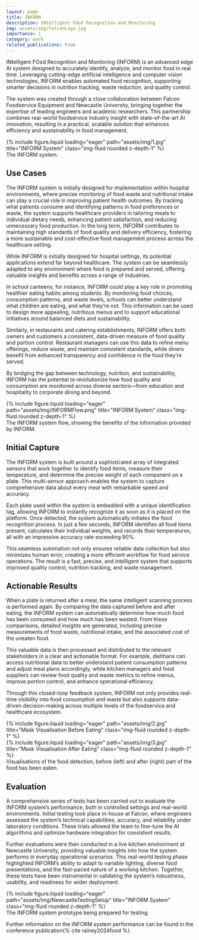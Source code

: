 ```yaml
---
layout: page
title: INFORM
description: INtelligent FOod Recognition and Monitoring
img: assets/img/falconLogo.jpg
importance: 1
category: work
related_publications: true
---
```


INtelligent FOod Recognition and Monitoring (INFORM) is an advanced edge AI system designed to accurately identify, analyze, and monitor food in real time. Leveraging cutting-edge artificial intelligence and computer vision technologies, INFORM enables automated food recognition, supporting smarter decisions in nutrition tracking, waste reduction, and quality control.

The system was created through a close collaboration between Falcon Foodservice Equipment and Newcastle University, bringing together the expertise of leading engineers and academic researchers. This partnership combines real-world foodservice industry insight with state-of-the-art AI innovation, resulting in a practical, scalable solution that enhances efficiency and sustainability in food management.


<div class="row">
    <div class="col-sm mt-3 mt-md-0">
        {% include figure.liquid loading="eager" path="assets/img/1.jpg" title="INFORM System" class="img-fluid rounded z-depth-1" %}
    </div>
</div>
<div class="caption">
The INFORM system.
</div>

## Use Cases

The INFORM system is initially designed for implementation within hospital environments, where precise monitoring of food waste and nutritional intake can play a crucial role in improving patient health outcomes. By tracking what patients consume and identifying patterns in food preferences or waste, the system supports healthcare providers in tailoring meals to individual dietary needs, enhancing patient satisfaction, and reducing unnecessary food production. In the long term, INFORM contributes to maintaining high standards of food quality and delivery efficiency, fostering a more sustainable and cost-effective food management process across the healthcare setting.

While INFORM is initially designed for hospital settings, its potential applications extend far beyond healthcare. The system can be seamlessly adapted to any environment where food is prepared and served, offering valuable insights and benefits across a range of industries.

In school canteens, for instance, INFORM could play a key role in promoting healthier eating habits among students. By monitoring food choices, consumption patterns, and waste levels, schools can better understand what children are eating, and what they’re not. This information can be used to design more appealing, nutritious menus and to support educational initiatives around balanced diets and sustainability.

Similarly, in restaurants and catering establishments, INFORM offers both owners and customers a consistent, data-driven measure of food quality and portion control. Restaurant managers can use this data to refine menu offerings, reduce waste, and maintain consistent standards, while diners benefit from enhanced transparency and confidence in the food they’re served.

By bridging the gap between technology, nutrition, and sustainability, INFORM has the potential to revolutionize how food quality and consumption are monitored across diverse sectors—from education and hospitality to corporate dining and beyond.

<div class="row">
    <div class="col-sm mt-3 mt-md-0">
        {% include figure.liquid loading="eager" path="assets/img/INFORMFlow.png" title="INFORM System" class="img-fluid rounded z-depth-1" %}
    </div>
</div>
<div class="caption">
The INFORM system flow, showing the benefits of the information provided by INFORM. 
</div>


## Initial Capture

The INFORM system is built around a sophisticated array of integrated sensors that work together to identify food items, measure their temperature, and determine the precise weight of each component on a plate. This multi-sensor approach enables the system to capture comprehensive data about every meal with remarkable speed and accuracy.

Each plate used within the system is embedded with a unique identification tag, allowing INFORM to instantly recognize it as soon as it is placed on the platform. Once detected, the system automatically initiates the food recognition process. In just a few seconds, INFORM identifies all food items present, calculates their individual weights, and records their temperatures, all with an impressive accuracy rate exceeding 90%.

This seamless automation not only ensures reliable data collection but also minimizes human error, creating a more efficient workflow for food service operations. The result is a fast, precise, and intelligent system that supports improved quality control, nutrition tracking, and waste management.


## Actionable Results

When a plate is returned after a meal, the same intelligent scanning process is performed again. By comparing the data captured before and after eating, the INFORM system can automatically determine how much food has been consumed and how much has been wasted. From these comparisons, detailed insights are generated, including precise measurements of food waste, nutritional intake, and the associated cost of the uneaten food.

This valuable data is then processed and distributed to the relevant stakeholders in a clear and actionable format. For example, dietitians can access nutritional data to better understand patient consumption patterns and adjust meal plans accordingly, while kitchen managers and food suppliers can review food quality and waste metrics to refine menus, improve portion control, and enhance operational efficiency.

Through this closed-loop feedback system, INFORM not only provides real-time visibility into food consumption and waste but also supports data-driven decision-making across multiple levels of the foodservice and healthcare ecosystem.

<div class="row">
    <div class="col-sm mt-3 mt-md-0">
        {% include figure.liquid loading="eager" path="assets/img/2.jpg" title="Mask Visualisation Before Eating" class="img-fluid rounded z-depth-1" %}
    </div>
    <div class="col-sm mt-3 mt-md-0">
        {% include figure.liquid loading="eager" path="assets/img/3.jpg" title="Mask Visualisation After Eating" class="img-fluid rounded z-depth-1" %}
    </div>
</div>
<div class="caption">
    Visualisations of the food detection, before (left) and after (right) part of the food has been eaten.
</div>

## Evaluation

A comprehensive series of tests has been carried out to evaluate the INFORM system’s performance, both in controlled settings and real-world environments. Initial testing took place in-house at Falcon, where engineers assessed the system’s technical capabilities, accuracy, and reliability under laboratory conditions. These trials allowed the team to fine-tune the AI algorithms and optimize hardware integration for consistent results.

Further evaluations were then conducted in a live kitchen environment at Newcastle University, providing valuable insights into how the system performs in everyday operational scenarios. This real-world testing phase highlighted INFORM’s ability to adapt to variable lighting, diverse food presentations, and the fast-paced nature of a working kitchen. Together, these tests have been instrumental in validating the system’s robustness, usability, and readiness for wider deployment.

<div class="row">
    <div class="col-sm mt-3 mt-md-0">
        {% include figure.liquid loading="eager" path="assets/img/NewcastleTestingSetup" title="INFORM System" class="img-fluid rounded z-depth-1" %}
    </div>
</div>
<div class="caption">
The INFORM system prototype being prepared for testing.
</div>


Further information on the INFORM system performance can be found in the conference publication{% cite rainey2024food %}.
